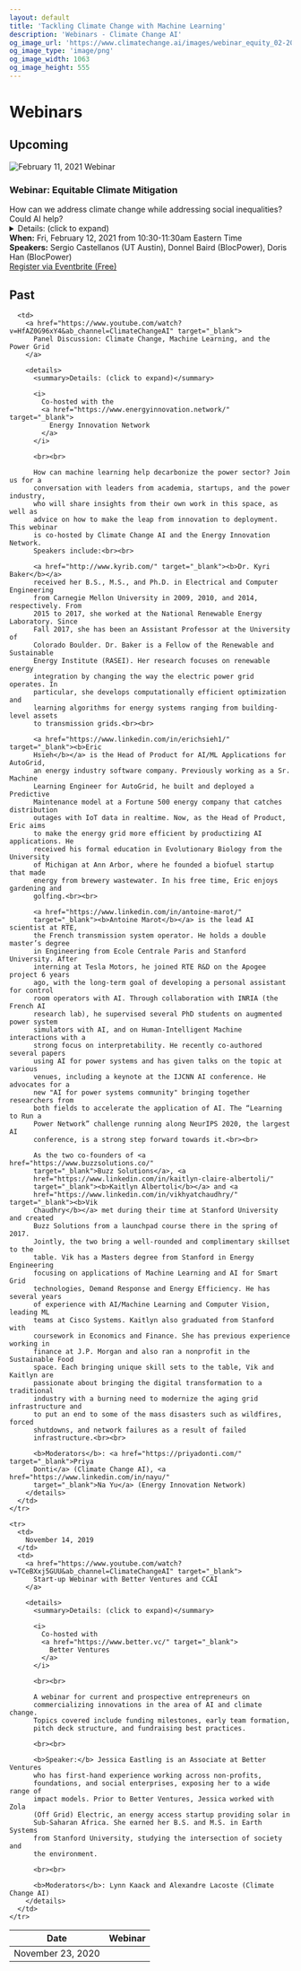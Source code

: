 ```yaml
---
layout: default
title: 'Tackling Climate Change with Machine Learning'
description: 'Webinars - Climate Change AI'
og_image_url: 'https://www.climatechange.ai/images/webinar_equity_02-2021.png'
og_image_type: 'image/png'
og_image_width: 1063
og_image_height: 555
---
```


# Webinars

## Upcoming

<section class='webinar card'>
  <div class='webinar-header-image'>
    <img src='/images/webinar_equity_02-2021.png' alt='February 11, 2021 Webinar'>
  </div>

  <h3 class='webinar-title'>Webinar: Equitable Climate Mitigation</h3>
  <div class='webinar-subtitle'>How can we address climate change while addressing social inequalities? Could AI help?</div>

  <details>
    <summary>Details: (click to expand)</summary>

    Climate change mitigation requires substantial investment, technology development and political effort. However, this large-scale task cannot be accomplished without considering important ethical and social considerations. Climate change mitigation should be accomplished in such a way that historically marginalized and vulnerable groups across the world have equitable access to mitigation technologies, financial incentives, and social rewards. How can this goal be achieved? Is data science and AI useful for this purpose? In this webinar, we will learn from the panelists in industry and academia and will aim to identify challenges and opportunities for AI in this field.

    <br><br>

    <a href="https://www.linkedin.com/mwlite/in/castellanossergio" target="_blank">Sergio Castellanos</a> is an Assistant Professor in Civil, Architectural and Environmental Engineering at the University of Texas at Austin. A pillar of Sergio's research is to evaluate the distributional justice aspects of clean technologies deployment –such as solar PV and electric vehicles–, and elucidate areas for effective policy interventions. Sergio completed his B.Sc. in Mechanical Engineering at the Instituto Tecnológico de Hermosillo in México and at the University of Arizona. He then completed his M.Sc. and Ph.D. at MIT working with Prof. Tonio Buonassisi in the Photovoltaics Research Laboratory, studying defects in solar cells and their impact on electrical conversion efficiency. During his studies at MIT, he took a summer off and worked in Mexico's Secretaría de Energía (Energy Secretariat). As a postdoc (and later as a Professional Researcher) at UC Berkeley, he began studying energy systems and equitable renewable energy integration mechanisms in collaboration with Prof. Dan Kammen, and Dr. Carl Blumstein.

    <br><br>

    <a href="https://www.linkedin.com/mwlite/in/donnel-baird-blocpower" target="_blank">Donnel Baird</a> is the founder of BlocPower, a clean tech startup based in New York City. BlocPower develops portfolios of clean energy retrofit opportunities in underserved communities, and connects those opportunities to investors seeking social, environmental, and financial returns. BlocPower creates jobs for qualified local low- income workers, energy savings for community institutions, reduces carbon emissions, and provides returns to investors. BlocPower is backed by Kapor Capital, Andreessen Horowitz, Eric and Wendy Schmidt, the American Family Institute for social and environmental impact, and Salesforce. Baird is a graduate of Duke University and Columbia Business School, where he was a recipient of the Board of Overseers Fellowship and a recipient of investment from the Lang Fund for Entrepreneurial Initiatives. He spent four years as a political and community organizer, and more than two years managing a national initiative to leverage American Reinvestment and Recovery Act energy efficiency investments in underserved communities. Baird lives in his native borough of Brooklyn with his wife and son.

    <br><br>
     
    <a href="https://www.linkedin.com/mwlite/in/yuchen-doris-han" target="_blank">Doris Han</a> is the lead engineer at BlocPower. She focuses on developing smart energy solutions for buildings and work cross functionally between building science, product and data team. She is leading the design and development of engineering software that serve clean energy project at scale at BlocPower. Doris Han holds a master’s degree in mechanical engineering from Columbia University.
  </details>

  <div class='webinar-info'>
    <b>When:</b> Fri, February 12, 2021 from 10:30-11:30am Eastern Time<br>
    <b>Speakers:</b> Sergio Castellanos (UT Austin), Donnel Baird (BlocPower), Doris Han (BlocPower)<br>
    <a class='button is-link' href='https://www.eventbrite.com/e/webinar-equitable-climate-mitigation-registration-139538412147' target='_blank'>Register via Eventbrite (Free)</a>
  </div>
</section>

## Past

<table class='webinar-table'>
  <thead>
    <tr>
      <th>Date</th>
      <th>Webinar</th>
    </tr>
  </thead>

  <tbody>
    <tr>
      <td>
        November 23, 2020
      </td>

      <td>
        <a href="https://www.youtube.com/watch?v=HfAZ0G96xY4&ab_channel=ClimateChangeAI" target="_blank">
          Panel Discussion: Climate Change, Machine Learning, and the Power Grid
        </a>

        <details>
          <summary>Details: (click to expand)</summary>

          <i>
            Co-hosted with the
            <a href="https://www.energyinnovation.network/" target="_blank">
              Energy Innovation Network
            </a>
          </i>

          <br><br>

          How can machine learning help decarbonize the power sector? Join us for a
          conversation with leaders from academia, startups, and the power industry,
          who will share insights from their own work in this space, as well as
          advice on how to make the leap from innovation to deployment. This webinar
          is co-hosted by Climate Change AI and the Energy Innovation Network.
          Speakers include:<br><br>

          <a href="http://www.kyrib.com/" target="_blank"><b>Dr. Kyri Baker</b></a>
          received her B.S., M.S., and Ph.D. in Electrical and Computer Engineering
          from Carnegie Mellon University in 2009, 2010, and 2014, respectively. From
          2015 to 2017, she worked at the National Renewable Energy Laboratory. Since
          Fall 2017, she has been an Assistant Professor at the University of
          Colorado Boulder. Dr. Baker is a Fellow of the Renewable and Sustainable
          Energy Institute (RASEI). Her research focuses on renewable energy
          integration by changing the way the electric power grid operates. In
          particular, she develops computationally efficient optimization and
          learning algorithms for energy systems ranging from building-level assets
          to transmission grids.<br><br>

          <a href="https://www.linkedin.com/in/erichsieh1/" target="_blank"><b>Eric
          Hsieh</b></a> is the Head of Product for AI/ML Applications for AutoGrid,
          an energy industry software company. Previously working as a Sr. Machine
          Learning Engineer for AutoGrid, he built and deployed a Predictive
          Maintenance model at a Fortune 500 energy company that catches distribution
          outages with IoT data in realtime. Now, as the Head of Product, Eric aims
          to make the energy grid more efficient by productizing AI applications. He
          received his formal education in Evolutionary Biology from the University
          of Michigan at Ann Arbor, where he founded a biofuel startup that made
          energy from brewery wastewater. In his free time, Eric enjoys gardening and
          golfing.<br><br>

          <a href="https://www.linkedin.com/in/antoine-marot/"
          target="_blank"><b>Antoine Marot</b></a> is the lead AI scientist at RTE,
          the French transmission system operator. He holds a double master’s degree
          in Engineering from Ecole Centrale Paris and Stanford University. After
          interning at Tesla Motors, he joined RTE R&D on the Apogee project 6 years
          ago, with the long-term goal of developing a personal assistant for control
          room operators with AI. Through collaboration with INRIA (the French AI
          research lab), he supervised several PhD students on augmented power system
          simulators with AI, and on Human-Intelligent Machine interactions with a
          strong focus on interpretability. He recently co-authored several papers
          using AI for power systems and has given talks on the topic at various
          venues, including a keynote at the IJCNN AI conference. He advocates for a
          new "AI for power systems community" bringing together researchers from
          both fields to accelerate the application of AI. The “Learning to Run a
          Power Network” challenge running along NeurIPS 2020, the largest AI
          conference, is a strong step forward towards it.<br><br>

          As the two co-founders of <a href="https://www.buzzsolutions.co/"
          target="_blank">Buzz Solutions</a>, <a
          href="https://www.linkedin.com/in/kaitlyn-claire-albertoli/"
          target="_blank"><b>Kaitlyn Albertoli</b></a> and <a
          href="https://www.linkedin.com/in/vikhyatchaudhry/" target="_blank"><b>Vik
          Chaudhry</b></a> met during their time at Stanford University and created
          Buzz Solutions from a launchpad course there in the spring of 2017.
          Jointly, the two bring a well-rounded and complimentary skillset to the
          table. Vik has a Masters degree from Stanford in Energy Engineering
          focusing on applications of Machine Learning and AI for Smart Grid
          technologies, Demand Response and Energy Efficiency. He has several years
          of experience with AI/Machine Learning and Computer Vision, leading ML
          teams at Cisco Systems. Kaitlyn also graduated from Stanford with
          coursework in Economics and Finance. She has previous experience working in
          finance at J.P. Morgan and also ran a nonprofit in the Sustainable Food
          space. Each bringing unique skill sets to the table, Vik and Kaitlyn are
          passionate about bringing the digital transformation to a traditional
          industry with a burning need to modernize the aging grid infrastructure and
          to put an end to some of the mass disasters such as wildfires, forced
          shutdowns, and network failures as a result of failed
          infrastructure.<br><br>

          <b>Moderators</b>: <a href="https://priyadonti.com/" target="_blank">Priya
          Donti</a> (Climate Change AI), <a href="https://www.linkedin.com/in/nayu/"
          target="_blank">Na Yu</a> (Energy Innovation Network)
        </details>
      </td>
    </tr>

    <tr>
      <td>
        November 14, 2019
      </td>
      <td>
        <a href="https://www.youtube.com/watch?v=TCeBXxj5GUU&ab_channel=ClimateChangeAI" target="_blank">
          Start-up Webinar with Better Ventures and CCAI
        </a>

        <details>
          <summary>Details: (click to expand)</summary>

          <i>
            Co-hosted with
            <a href="https://www.better.vc/" target="_blank">
              Better Ventures
            </a>
          </i>

          <br><br>

          A webinar for current and prospective entrepreneurs on
          commercializing innovations in the area of AI and climate change.
          Topics covered include funding milestones, early team formation,
          pitch deck structure, and fundraising best practices.

          <br><br>

          <b>Speaker:</b> Jessica Eastling is an Associate at Better Ventures
          who has first-hand experience working across non-profits,
          foundations, and social enterprises, exposing her to a wide range of
          impact models. Prior to Better Ventures, Jessica worked with Zola
          (Off Grid) Electric, an energy access startup providing solar in
          Sub-Saharan Africa. She earned her B.S. and M.S. in Earth Systems
          from Stanford University, studying the intersection of society and
          the environment.

          <br><br>

          <b>Moderators</b>: Lynn Kaack and Alexandre Lacoste (Climate Change AI)
        </details>
      </td>
    </tr>
  </tbody>
</table>

